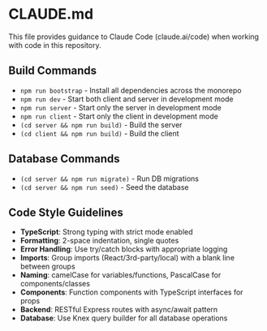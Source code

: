 # CLAUDE.md

This file provides guidance to Claude Code (claude.ai/code) when working with code in this repository.

## Build Commands
- `npm run bootstrap` - Install all dependencies across the monorepo
- `npm run dev` - Start both client and server in development mode
- `npm run server` - Start only the server in development mode
- `npm run client` - Start only the client in development mode
- `(cd server && npm run build)` - Build the server
- `(cd client && npm run build)` - Build the client

## Database Commands
- `(cd server && npm run migrate)` - Run DB migrations
- `(cd server && npm run seed)` - Seed the database

## Code Style Guidelines
- **TypeScript**: Strong typing with strict mode enabled
- **Formatting**: 2-space indentation, single quotes
- **Error Handling**: Use try/catch blocks with appropriate logging
- **Imports**: Group imports (React/3rd-party/local) with a blank line between groups
- **Naming**: camelCase for variables/functions, PascalCase for components/classes
- **Components**: Function components with TypeScript interfaces for props
- **Backend**: RESTful Express routes with async/await pattern
- **Database**: Use Knex query builder for all database operations
